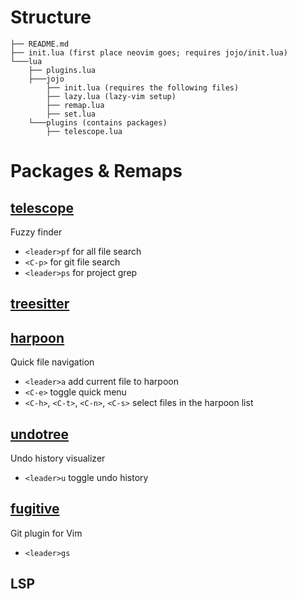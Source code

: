 # Structure

```
├── README.md
├── init.lua (first place neovim goes; requires jojo/init.lua)
└───lua
    ├── plugins.lua
    ├───jojo
        ├── init.lua (requires the following files)
        ├── lazy.lua (lazy-vim setup)
        ├── remap.lua 
        ├── set.lua 
    └───plugins (contains packages)
        ├── telescope.lua 
```

# Packages & Remaps

## [telescope](https://github.com/nvim-telescope/telescope.nvim)
Fuzzy finder
- `<leader>pf` for all file search
- `<C-p>` for git file search
- `<leader>ps` for project grep

## [treesitter](https://github.com/nvim-treesitter/nvim-treesitter)

## [harpoon](https://github.com/ThePrimeagen/harpoon/tree/harpoon2)
Quick file navigation
- `<leader>a` add current file to harpoon
- `<C-e>` toggle quick menu
- `<C-h>`, `<C-t>`, `<C-n>`, `<C-s>` select files in the harpoon list

## [undotree](https://github.com/mbbill/undotree)
Undo history visualizer
- `<leader>u` toggle undo history

## [fugitive](https://github.com/tpope/vim-fugitive)
Git plugin for Vim
- `<leader>gs`

## LSP



